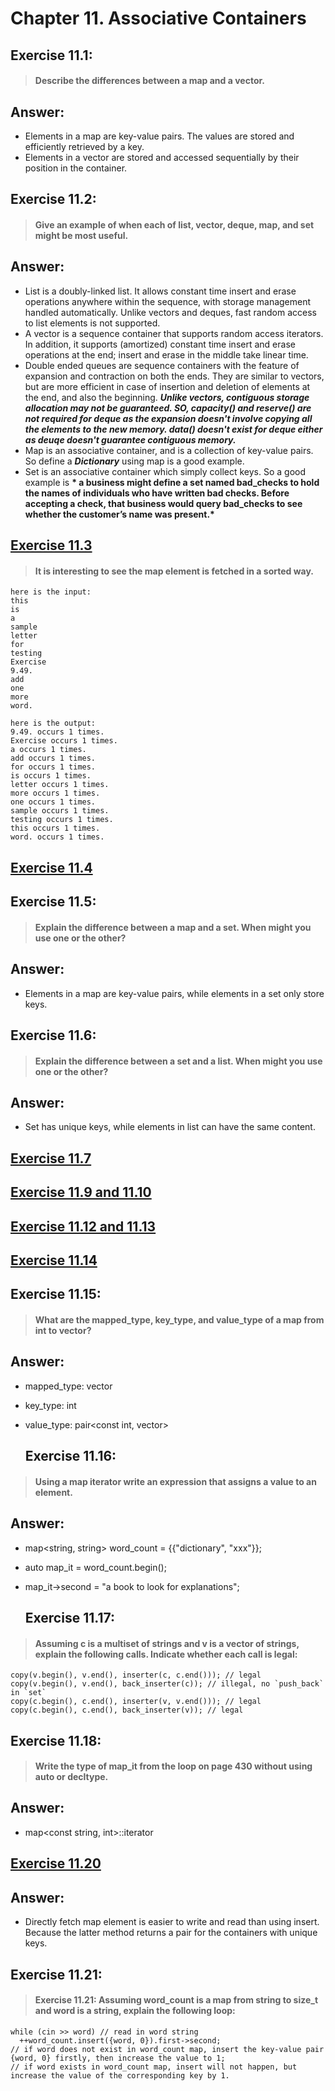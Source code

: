 # Chapter 11. Associative Containers

## Exercise 11.1: 
> #### Describe the differences between a map and a vector.

## Answer:
- Elements in a map are key-value pairs. The values are stored and efficiently retrieved by a key.
- Elements in a vector are stored and accessed sequentially by their position in the container.

## Exercise 11.2: 
> #### Give an example of when each of list, vector, deque, map, and set might be most useful.

## Answer:
- List is a doubly-linked list. It allows constant time insert and erase operations anywhere within the sequence, with storage management handled automatically. Unlike vectors and deques, fast random access to list elements is not supported.
- A vector is a sequence container that supports random access iterators. In addition, it supports (amortized) constant time insert and erase operations at the end; insert and erase in the middle take linear time.
- Double ended queues are sequence containers with the feature of expansion and contraction on both the ends. They are similar to vectors, but are more efficient in case of insertion and deletion of elements at the end, and also the beginning. __*Unlike vectors, contiguous storage allocation may not be guaranteed. SO, capacity() and reserve() are not required for deque as the expansion doesn't involve copying all the elements to the new memory. data() doesn't exist for deque either as deuqe doesn't guarantee contiguous memory.*__
- Map is an associative container, and is a collection of key-value pairs. So define a __*Dictionary*__ using map is a good example.
- Set is an associative container which simply collect keys. So a good example is __* a business might define a set named bad_checks to hold the names of individuals who have written bad checks. Before accepting a check, that business would query bad_checks to see whether the customer’s name was present.*__

## [Exercise 11.3](https://github.com/hoilus/Cpp-Primer-5th-Ed-Solutions/blob/master/Chapter%2011-Associative%20Containers/ex11_03.cpp)

> #### It is interesting to see the map element is fetched in a sorted way.
```
here is the input:
this 
is
a
sample
letter
for
testing
Exercise
9.49.
add
one
more
word.
```
```
here is the output:
9.49. occurs 1 times.
Exercise occurs 1 times.
a occurs 1 times.
add occurs 1 times.
for occurs 1 times.
is occurs 1 times.
letter occurs 1 times.
more occurs 1 times.
one occurs 1 times.
sample occurs 1 times.
testing occurs 1 times.
this occurs 1 times.
word. occurs 1 times.
```

## [Exercise 11.4](https://github.com/hoilus/Cpp-Primer-5th-Ed-Solutions/blob/master/Chapter%2011-Associative%20Containers/ex11_04.cpp)

## Exercise 11.5: 
> #### Explain the difference between a map and a set. When might you use one or the other?

## Answer:
- Elements in a map are key-value pairs, while elements in a set only store keys.

## Exercise 11.6: 
> #### Explain the difference between a set and a list. When might you use one or the other?

## Answer:
- Set has unique keys, while elements in list can have the same content.

## [Exercise 11.7](https://github.com/hoilus/Cpp-Primer-5th-Ed-Solutions/blob/master/Chapter%2011-Associative%20Containers/ex11_07.cpp)

## [Exercise 11.9 and 11.10](https://github.com/hoilus/Cpp-Primer-5th-Ed-Solutions/blob/master/Chapter%2011-Associative%20Containers/ex11_09_10.cpp)

## [Exercise 11.12 and 11.13](https://github.com/hoilus/Cpp-Primer-5th-Ed-Solutions/blob/master/Chapter%2011-Associative%20Containers/ex11_12_13.cpp)

## [Exercise 11.14](https://github.com/hoilus/Cpp-Primer-5th-Ed-Solutions/blob/master/Chapter%2011-Associative%20Containers/ex11_14.cpp)

## Exercise 11.15: 
> #### What are the mapped_type, key_type, and value_type of a map from int to vector<int>?

## Answer:
- mapped_type: vector<int>
- key_type: int
- value_type: pair<const int, vector<int>>
  
  ## Exercise 11.16: 
> #### Using a map iterator write an expression that assigns a value to an element.

## Answer:
- map<string, string> word_count = {{"dictionary", "xxx"}};
- auto map_it = word_count.begin();
- map_it->second = "a book to look for explanations";

  ## Exercise 11.17: 
> #### Assuming c is a multiset of strings and v is a vector of strings, explain the following calls. Indicate whether each call is legal:

```
copy(v.begin(), v.end(), inserter(c, c.end())); // legal
copy(v.begin(), v.end(), back_inserter(c)); // illegal, no `push_back` in `set`
copy(c.begin(), c.end(), inserter(v, v.end())); // legal
copy(c.begin(), c.end(), back_inserter(v)); // legal
```

 ## Exercise 11.18: 
> #### Write the type of map_it from the loop on page 430 without using auto or decltype.

## Answer:
- map<const string, int>::iterator

## [Exercise 11.20](https://github.com/hoilus/Cpp-Primer-5th-Ed-Solutions/blob/master/Chapter%2011-Associative%20Containers/ex11_20.cpp)

## Answer:
- Directly fetch map element is easier to write and read than using insert. Because the latter method returns a pair for the containers with unique keys.

 ## Exercise 11.21: 
> #### Exercise 11.21: Assuming word_count is a map from string to size_t and word is a string, explain the following loop:

```
while (cin >> word) // read in word string
  ++word_count.insert({word, 0}).first->second;
// if word does not exist in word_count map, insert the key-value pair {word, 0} firstly, then increase the value to 1;
// if word exists in word_count map, insert will not happen, but increase the value of the corresponding key by 1.
```
